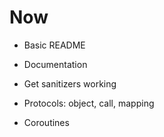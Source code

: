 # Now

- Basic README
- Documentation

- Get sanitizers working
- Protocols: object, call, mapping
- Coroutines
